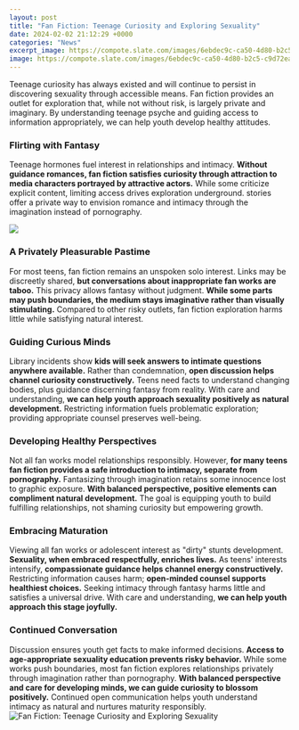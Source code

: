```yaml
---
layout: post
title: "Fan Fiction: Teenage Curiosity and Exploring Sexuality"
date: 2024-02-02 21:12:29 +0000
categories: "News"
excerpt_image: https://compote.slate.com/images/6ebdec9c-ca50-4d80-b2c5-c9d72ea4014f.jpg
image: https://compote.slate.com/images/6ebdec9c-ca50-4d80-b2c5-c9d72ea4014f.jpg
---
```


Teenage curiosity has always existed and will continue to persist in discovering sexuality through accessible means. Fan fiction provides an outlet for exploration that, while not without risk, is largely private and imaginary. By understanding teenage psyche and guiding access to information appropriately, we can help youth develop healthy attitudes.
### Flirting with Fantasy 
Teenage hormones fuel interest in relationships and intimacy. **Without guidance romances, fan fiction satisfies curiosity through attraction to media characters portrayed by attractive actors.** While some criticize explicit content, limiting access drives exploration underground. stories offer a private way to envision romance and intimacy through the imagination instead of pornography. 

![](https://i.cbc.ca/1.5061148.1553719660!/fileImage/httpImage/image.jpg_gen/derivatives/16x9_620/giant-little-ones.jpg)
### A Privately Pleasurable Pastime
For most teens, fan fiction remains an unspoken solo interest. Links may be discreetly shared, **but conversations about inappropriate fan works are taboo.** This privacy allows fantasy without judgment. **While some parts may push boundaries, the medium stays imaginative rather than visually stimulating.** Compared to other risky outlets, fan fiction exploration harms little while satisfying natural interest.
### Guiding Curious Minds 
Library incidents show **kids will seek answers to intimate questions anywhere available.** Rather than condemnation, **open discussion helps channel curiosity constructively.** Teens need facts to understand changing bodies, plus guidance discerning fantasy from reality. With care and understanding, **we can help youth approach sexuality positively as natural development.** Restricting information fuels problematic exploration; providing appropriate counsel preserves well-being.
### Developing Healthy Perspectives   
Not all fan works model relationships responsibly. However, **for many teens fan fiction provides a safe introduction to intimacy, separate from pornography.** Fantasizing through imagination retains some innocence lost to graphic exposure. **With balanced perspective, positive elements can compliment natural development.** The goal is equipping youth to build fulfilling relationships, not shaming curiosity but empowering growth.
### Embracing Maturation  
Viewing all fan works or adolescent interest as "dirty" stunts development. **Sexuality, when embraced respectfully, enriches lives.** As teens' interests intensify, **compassionate guidance helps channel energy constructively.** Restricting information causes harm; **open-minded counsel supports healthiest choices.** Seeking intimacy through fantasy harms little and satisfies a universal drive. With care and understanding, **we can help youth approach this stage joyfully.**
### Continued Conversation
Discussion ensures youth get facts to make informed decisions. **Access to age-appropriate sexuality education prevents risky behavior.** While some works push boundaries, most fan fiction explores relationships privately through imagination rather than pornography. **With balanced perspective and care for developing minds, we can guide curiosity to blossom positively.** Continued open communication helps youth understand intimacy as natural and nurtures maturity responsibly.
![Fan Fiction: Teenage Curiosity and Exploring Sexuality](https://compote.slate.com/images/6ebdec9c-ca50-4d80-b2c5-c9d72ea4014f.jpg)